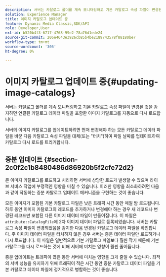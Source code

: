 ```yaml
---
description: 서버는 카탈로그 폴더를 계속 모니터링하고 기본 카탈로그 속성 파일이 변경된 것을 감지하면 연결된 카탈로그 데이터 파일을 포함한 이미지 카탈로그를 자동으로 다시 로드합니다.
solution: Experience Manager
title: 이미지 카탈로그 업데이트 중
feature: Dynamic Media Classic,SDK/API
role: Developer,User
exl-id: b520b4f3-6717-4768-99e2-78a76d1ede24
source-git-commit: 206e4643e3926cb85b4be2189743578f88180be7
workflow-type: tm+mt
source-wordcount: '306'
ht-degree: 0%

---
```


# 이미지 카탈로그 업데이트 중{#updating-image-catalogs}

서버는 카탈로그 폴더를 계속 모니터링하고 기본 카탈로그 속성 파일이 변경된 것을 감지하면 연결된 카탈로그 데이터 파일을 포함한 이미지 카탈로그를 자동으로 다시 로드합니다.

서버의 이미지 카탈로그를 업데이트하려면 먼저 변경해야 하는 모든 카탈로그 데이터 파일을 바꾼 다음 카탈로그 속성 파일을 대체(또는 &quot;터치&quot;)하여 파일 날짜를 업데이트하여 카탈로그 다시 로드를 트리거합니다.

## 증분 업데이트 {#section-2c0f2c1b8480486d86920b5f2cfe72d2}

큰 이미지 카탈로그를 로드하고 처리하면 서버에 상당한 로드가 발생할 수 있으며 라이브 서비스 작업에 부정적인 영향을 미칠 수 있습니다. 이러한 영향을 최소화하려면 다음과 같이 작동하는 증분 카탈로그 업데이트 메커니즘을 구현하는 것이 좋습니다.

모든 이미지가 포함된 기본 카탈로그 파일은 낮은 트래픽 시간 동안 매일 밤 로드됩니다. 하루 동안 이미지 카탈로그의 레코드를 추가하거나 변경해야 하는 경우 새 레코드나 변경된 레코드만 포함된 다른 이미지 데이터 파일이 만들어집니다. 이 파일은 `attribute::CatalogFile`에 2차 이미지 데이터 파일로 등록되었습니다. 서버는 카탈로그 속성 파일이 변경되었음을 감지한 다음 변경된 카탈로그 데이터 파일을 확인합니다. 주 이미지 데이터 파일을 터치하지 않은 경우 서버는 증분 데이터 파일만 로드하거나 다시 로드합니다. 이 파일은 일반적으로 기본 카탈로그 파일보다 훨씬 작기 때문에 기본 카탈로그를 다시 로드하는 것에 비해 서버에 미치는 영향이 훨씬 줄어듭니다.

증분 업데이트는 트래픽이 많은 동안 서버에 미치는 영향을 크게 줄일 수 있습니다. 최적의 서버 성능을 유지하기 위해 트래픽이 적은 시간 동안 증분 카탈로그 데이터 파일을 기본 카탈로그 데이터 파일에 정기적으로 병합하는 것이 좋습니다.
